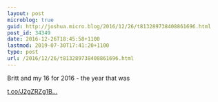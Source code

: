 ```yaml
---
layout: post
microblog: true
guid: http://joshua.micro.blog/2016/12/26/t813289738408861696.html
post_id: 34349
date: 2016-12-26T18:45:58+1100
lastmod: 2019-07-30T17:41:20+1100
type: post
url: /2016/12/26/t813289738408861696.html
---
```

Britt and my 16 for 2016 - the year that was

[t.co/J2gZRZg1B...](https://t.co/J2gZRZg1BR)
